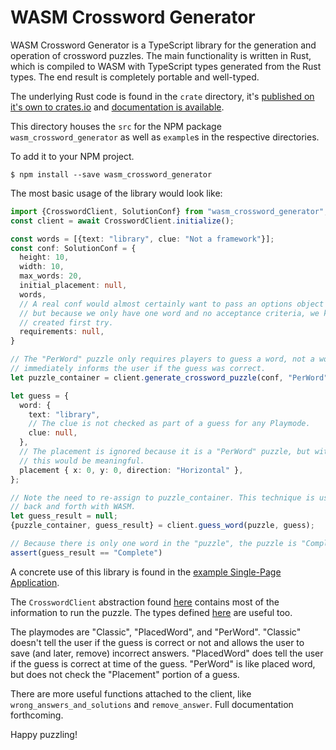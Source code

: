 # WASM Crossword Generator
WASM Crossword Generator is a TypeScript library for the generation and operation of crossword puzzles. The main functionality is written in Rust, which is compiled to WASM with TypeScript types generated from the Rust types. The end result is completely portable and well-typed.


The underlying Rust code is found in the `crate` directory, it's [published on it's own to crates.io](https://crates.io/crates/wasm_crossword_generator) and [documentation is available](https://docs.rs/wasm_crossword_generator/latest/wasm_crossword_generator/).

This directory houses the `src` for the NPM package `wasm_crossword_generator` as well as `example`s in the respective directories.

To add it to your NPM project.
```
$ npm install --save wasm_crossword_generator
```

The most basic usage of the library would look like:
```typescript
import {CrosswordClient, SolutionConf} from "wasm_crossword_generator";
const client = await CrosswordClient.initialize();

const words = [{text: "library", clue: "Not a framework"}];
const conf: SolutionConf = {
  height: 10,
  width: 10,
  max_words: 20,
  initial_placement: null,
  words,
  // A real conf would almost certainly want to pass an options object here to enable retries,
  // but because we only have one word and no acceptance criteria, we know that the puzzle will be
  // created first try.
  requirements: null,
}

// The "PerWord" puzzle only requires players to guess a word, not a word and a placement. It also
// immediately informs the user if the guess was correct.
let puzzle_container = client.generate_crossword_puzzle(conf, "PerWord");

let guess = {
  word: {
    text: "library",
    // The clue is not checked as part of a guess for any Playmode.
    clue: null,
  },
  // The placement is ignored because it is a "PerWord" puzzle, but with other Playmodes
  // this would be meaningful.
  placement { x: 0, y: 0, direction: "Horizontal" },
};

// Note the need to re-assign to puzzle_container. This technique is used to pass ownership
// back and forth with WASM.
let guess_result = null;
{puzzle_container, guess_result} = client.guess_word(puzzle, guess);

// Because there is only one word in the "puzzle", the puzzle is "Complete" after one guess.
assert(guess_result == "Complete")
```

A concrete use of this library is found in the [example Single-Page Application](example/react_web_example).

The `CrosswordClient` abstraction found [here](src/crossword_generator_wrapper.ts) contains most of the information to run the puzzle. The types defined [here](dist/types/pkg/wasm_crossword_generator.d.ts) are useful too.

The playmodes are "Classic", "PlacedWord", and "PerWord". "Classic" doesn't tell the user if the guess is correct or not and allows the user to save (and later, remove) incorrect answers. "PlacedWord" does tell the user if the guess is correct at time of the guess. "PerWord" is like placed word, but does not check the "Placement" portion of a guess.

There are more useful functions attached to the client, like `wrong_answers_and_solutions` and `remove_answer`. Full documentation forthcoming.

Happy puzzling!
